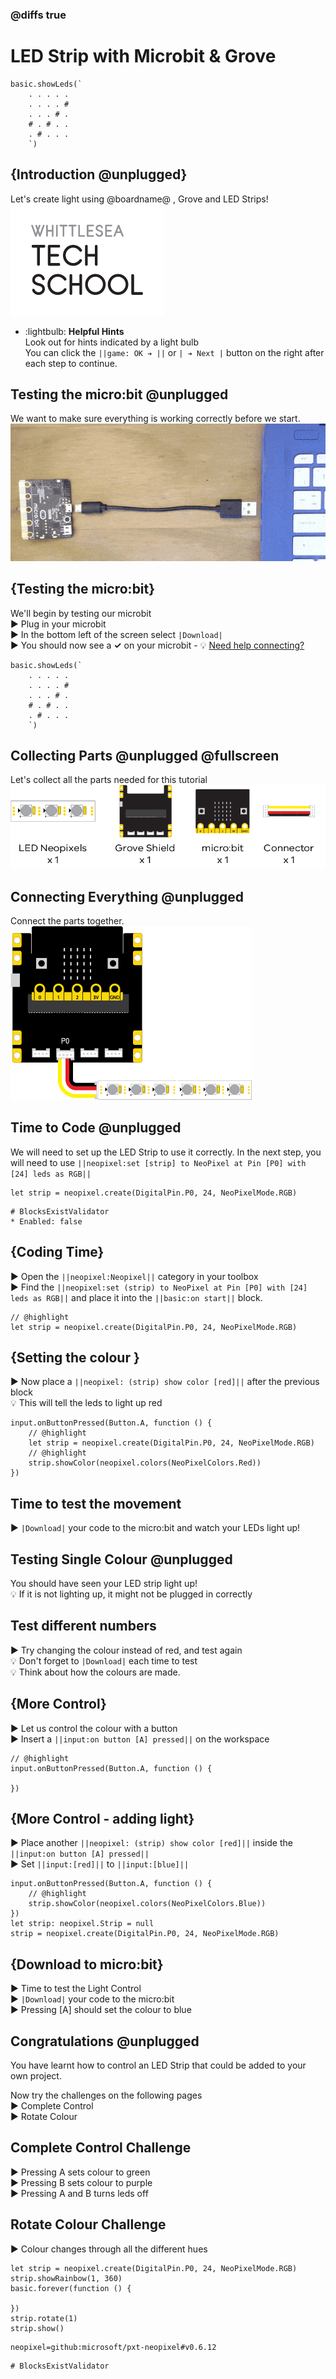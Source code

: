 <!--
written by:  

last updated: 16/08

tasks:
change tutorial name to grove-ledstrip 

-->

### @diffs true

# LED Strip with Microbit & Grove
```template
basic.showLeds(`
    . . . . .
    . . . . #
    . . . # .
    # . # . .
    . # . . .
    `)
```
## {Introduction @unplugged}
Let's create light using @boardname@ , Grove and LED Strips!
![WTS Logo](https://raw.githubusercontent.com/CarlTS/microbit-grove/master/assets/WTSLogo.png)

  - :lightbulb: **Helpful Hints**   
  Look out for hints indicated by a light bulb   
You can click the ``||game: OK ➔ ||`` or ``| ➔ Next |`` button on the right after each step to continue.

## Testing the micro:bit @unplugged
We want to make sure everything is working correctly before we start.
![Plugging in microbit](https://raw.githubusercontent.com/CarlTS/microbit-grove/master/assets/microbitplugin.gif)   

## {Testing the micro:bit}
We'll begin by testing our microbit   
► Plug in your microbit   
► In the bottom left of the screen select  ``|Download|``  
► You should now see a **✓** on your microbit  -  💡 [Need help connecting?](https://www.youtube.com/watch?v=qSjMDG84bMY)

```blocks
basic.showLeds(`
    . . . . .
    . . . . #
    . . . # .
    # . # . .
    . # . . .
    `)
```

## Collecting Parts @unplugged @fullscreen
Let's collect all the parts needed for this tutorial   
![GroveShield,Servo,Microbit,Cable](https://raw.githubusercontent.com/CarlTS/microbit-grove/master/assets/LED-neopixel-strip.png)

## Connecting Everything @unplugged
Connect the parts together.
![LED Strip to Grove in P0/P14, microbit into the Grove Shield](https://raw.githubusercontent.com/CarlTS/microbit-grove/master/assets/LED-neopixel-connect.png)

## Time to Code @unplugged
We will need to set up the LED Strip to use it correctly.
In the next step, you will need to use ``||neopixel:set [strip] to NeoPixel at Pin [P0] with [24] leds as RGB||`` 
```blocks
let strip = neopixel.create(DigitalPin.P0, 24, NeoPixelMode.RGB)
```
```validation.local
# BlocksExistValidator
* Enabled: false
```

## {Coding Time}
► Open the ``||neopixel:Neopixel||`` category in your toolbox   
► Find the ``||neopixel:set (strip) to NeoPixel at Pin [P0] with [24] leds as RGB||`` and place it into the ``||basic:on start||`` block.  
```blocks
// @highlight
let strip = neopixel.create(DigitalPin.P0, 24, NeoPixelMode.RGB)
```

## {Setting the colour }
► Now place a ``||neopixel: (strip) show color [red]||`` after the previous block   
💡 This will tell the leds to light up red
```blocks
input.onButtonPressed(Button.A, function () {
    // @highlight
    let strip = neopixel.create(DigitalPin.P0, 24, NeoPixelMode.RGB)
    // @highlight
    strip.showColor(neopixel.colors(NeoPixelColors.Red))
})
```

## Time to test the movement
► ``|Download|`` your code to the micro:bit and watch your LEDs light up!


## Testing Single Colour @unplugged
You should have seen your LED strip light up!  
💡 If it is not lighting up, it might not be plugged in correctly


## Test different numbers
► Try changing the colour instead of red, and test again   
💡 Don't forget to ``|Download|`` each time to test  
💡 Think about how the colours are made.

## {More Control}
► Let us control the colour with a button    
► Insert a ``||input:on button [A] pressed||`` on the workspace   
```blocks
// @highlight
input.onButtonPressed(Button.A, function () {

})
```

## {More Control - adding light}
► Place another ``||neopixel: (strip) show color [red]||`` inside the ``||input:on button [A] pressed||``   
► Set ``||input:[red]||`` to ``||input:[blue]||``
```blocks
input.onButtonPressed(Button.A, function () {
    // @highlight
    strip.showColor(neopixel.colors(NeoPixelColors.Blue))
})
let strip: neopixel.Strip = null
strip = neopixel.create(DigitalPin.P0, 24, NeoPixelMode.RGB)

```

## {Download to micro:bit}
► Time to test the Light Control   
► ``|Download|`` your code to the micro:bit    
► Pressing [A] should set the colour to blue
 
## Congratulations @unplugged
You have learnt how to control an LED Strip that could be added to your own project.   
   
Now try the challenges on the following pages   
► Complete Control   
► Rotate Colour

## Complete Control Challenge
► Pressing A sets colour to green   
► Pressing B sets colour to purple   
► Pressing A and B turns leds off

## Rotate Colour Challenge
► Colour changes through all the different hues   
```blocks
let strip = neopixel.create(DigitalPin.P0, 24, NeoPixelMode.RGB)
strip.showRainbow(1, 360)
basic.forever(function () {

})
strip.rotate(1)
strip.show()
```

```package
neopixel=github:microsoft/pxt-neopixel#v0.6.12
```

```validation.global
# BlocksExistValidator
```